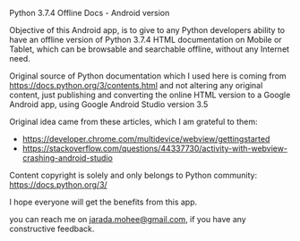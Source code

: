 Python 3.7.4 Offline Docs - Android version

Objective of this Android app, is to give to any Python developers ability to have an offline version of Python 3.7.4 HTML documentation on Mobile or Tablet, which can be browsable and searchable offline, without any Internet need.

Original source of Python documentation which I used here is coming from https://docs.python.org/3/contents.html and not altering any original content, just publishing and converting the online HTML version to a Google Android app, using Google Android Studio version 3.5

Original idea came from these articles, which I am grateful to them:
- https://developer.chrome.com/multidevice/webview/gettingstarted
- https://stackoverflow.com/questions/44337730/activity-with-webview-crashing-android-studio

Content copyright is solely and only belongs to Python community: https://docs.python.org/3/

I hope everyone will get the benefits from this app.

you can reach me on jarada.mohee@gmail.com, if you have any constructive feedback.

